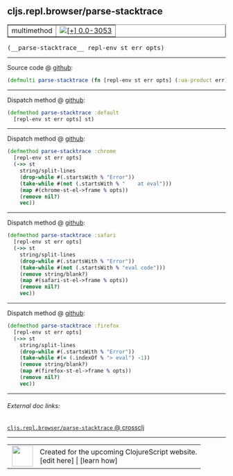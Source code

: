 ## cljs.repl.browser/parse-stacktrace



 <table border="1">
<tr>
<td>multimethod</td>
<td><a href="https://github.com/cljsinfo/cljs-api-docs/tree/0.0-3053"><img valign="middle" alt="[+] 0.0-3053" title="Added in 0.0-3053" src="https://img.shields.io/badge/+-0.0--3053-lightgrey.svg"></a> </td>
</tr>
</table>


 <samp>
(__parse-stacktrace__ repl-env st err opts)<br>
</samp>

---







Source code @ [github](https://github.com/clojure/clojurescript/blob/r3123/src/clj/cljs/repl/browser.clj#L191):

```clj
(defmulti parse-stacktrace (fn [repl-env st err opts] (:ua-product err)))
```

<!--
Repo - tag - source tree - lines:

 <pre>
clojurescript @ r3123
└── src
    └── clj
        └── cljs
            └── repl
                └── <ins>[browser.clj:191](https://github.com/clojure/clojurescript/blob/r3123/src/clj/cljs/repl/browser.clj#L191)</ins>
</pre>

-->

---

Dispatch method @ [github](https://github.com/clojure/clojurescript/blob/r3123/src/clj/cljs/repl/browser.clj#L193-L194):

```clj
(defmethod parse-stacktrace :default
  [repl-env st err opts] st)
```

<!--
Repo - tag - source tree - lines:

 <pre>
clojurescript @ r3123
└── src
    └── clj
        └── cljs
            └── repl
                └── <ins>[browser.clj:193-194](https://github.com/clojure/clojurescript/blob/r3123/src/clj/cljs/repl/browser.clj#L193-L194)</ins>
</pre>
-->

---
Dispatch method @ [github](https://github.com/clojure/clojurescript/blob/r3123/src/clj/cljs/repl/browser.clj#L255-L263):

```clj
(defmethod parse-stacktrace :chrome
  [repl-env st err opts]
  (->> st
    string/split-lines
    (drop-while #(.startsWith % "Error"))
    (take-while #(not (.startsWith % "    at eval")))
    (map #(chrome-st-el->frame % opts))
    (remove nil?)
    vec))
```

<!--
Repo - tag - source tree - lines:

 <pre>
clojurescript @ r3123
└── src
    └── clj
        └── cljs
            └── repl
                └── <ins>[browser.clj:255-263](https://github.com/clojure/clojurescript/blob/r3123/src/clj/cljs/repl/browser.clj#L255-L263)</ins>
</pre>
-->

---
Dispatch method @ [github](https://github.com/clojure/clojurescript/blob/r3123/src/clj/cljs/repl/browser.clj#L322-L331):

```clj
(defmethod parse-stacktrace :safari
  [repl-env st err opts]
  (->> st
    string/split-lines
    (drop-while #(.startsWith % "Error"))
    (take-while #(not (.startsWith % "eval code")))
    (remove string/blank?)
    (map #(safari-st-el->frame % opts))
    (remove nil?)
    vec))
```

<!--
Repo - tag - source tree - lines:

 <pre>
clojurescript @ r3123
└── src
    └── clj
        └── cljs
            └── repl
                └── <ins>[browser.clj:322-331](https://github.com/clojure/clojurescript/blob/r3123/src/clj/cljs/repl/browser.clj#L322-L331)</ins>
</pre>
-->

---
Dispatch method @ [github](https://github.com/clojure/clojurescript/blob/r3123/src/clj/cljs/repl/browser.clj#L417-L426):

```clj
(defmethod parse-stacktrace :firefox
  [repl-env st err opts]
  (->> st
    string/split-lines
    (drop-while #(.startsWith % "Error"))
    (take-while #(= (.indexOf % "> eval") -1))
    (remove string/blank?)
    (map #(firefox-st-el->frame % opts))
    (remove nil?)
    vec))
```

<!--
Repo - tag - source tree - lines:

 <pre>
clojurescript @ r3123
└── src
    └── clj
        └── cljs
            └── repl
                └── <ins>[browser.clj:417-426](https://github.com/clojure/clojurescript/blob/r3123/src/clj/cljs/repl/browser.clj#L417-L426)</ins>
</pre>
-->

---


###### External doc links:

[`cljs.repl.browser/parse-stacktrace` @ crossclj](http://crossclj.info/fun/cljs.repl.browser/parse-stacktrace.html)<br>

---

 <table>
<tr><td>
<img valign="middle" align="right" width="48px" src="http://i.imgur.com/Hi20huC.png">
</td><td>
Created for the upcoming ClojureScript website.<br>
[edit here] | [learn how]
</td></tr></table>

[edit here]:https://github.com/cljsinfo/cljs-api-docs/blob/master/cljsdoc/cljs.repl.browser_parse-stacktrace.cljsdoc
[learn how]:https://github.com/cljsinfo/cljs-api-docs/wiki/cljsdoc-files

<!--

This information was too distracting to show to readers, but I'll leave it
commented here since it is helpful to:

- pretty-print the data used to generate this document
- and show how to retrieve that data



The API data for this symbol:

```clj
{:ns "cljs.repl.browser",
 :name "parse-stacktrace",
 :signature ["[repl-env st err opts]"],
 :history [["+" "0.0-3053"]],
 :type "multimethod",
 :full-name-encode "cljs.repl.browser_parse-stacktrace",
 :source {:code "(defmulti parse-stacktrace (fn [repl-env st err opts] (:ua-product err)))",
          :title "Source code",
          :repo "clojurescript",
          :tag "r3123",
          :filename "src/clj/cljs/repl/browser.clj",
          :lines [191]},
 :extra-sources ({:code "(defmethod parse-stacktrace :default\n  [repl-env st err opts] st)",
                  :title "Dispatch method",
                  :repo "clojurescript",
                  :tag "r3123",
                  :filename "src/clj/cljs/repl/browser.clj",
                  :lines [193 194]}
                 {:code "(defmethod parse-stacktrace :chrome\n  [repl-env st err opts]\n  (->> st\n    string/split-lines\n    (drop-while #(.startsWith % \"Error\"))\n    (take-while #(not (.startsWith % \"    at eval\")))\n    (map #(chrome-st-el->frame % opts))\n    (remove nil?)\n    vec))",
                  :title "Dispatch method",
                  :repo "clojurescript",
                  :tag "r3123",
                  :filename "src/clj/cljs/repl/browser.clj",
                  :lines [255 263]}
                 {:code "(defmethod parse-stacktrace :safari\n  [repl-env st err opts]\n  (->> st\n    string/split-lines\n    (drop-while #(.startsWith % \"Error\"))\n    (take-while #(not (.startsWith % \"eval code\")))\n    (remove string/blank?)\n    (map #(safari-st-el->frame % opts))\n    (remove nil?)\n    vec))",
                  :title "Dispatch method",
                  :repo "clojurescript",
                  :tag "r3123",
                  :filename "src/clj/cljs/repl/browser.clj",
                  :lines [322 331]}
                 {:code "(defmethod parse-stacktrace :firefox\n  [repl-env st err opts]\n  (->> st\n    string/split-lines\n    (drop-while #(.startsWith % \"Error\"))\n    (take-while #(= (.indexOf % \"> eval\") -1))\n    (remove string/blank?)\n    (map #(firefox-st-el->frame % opts))\n    (remove nil?)\n    vec))",
                  :title "Dispatch method",
                  :repo "clojurescript",
                  :tag "r3123",
                  :filename "src/clj/cljs/repl/browser.clj",
                  :lines [417 426]}),
 :full-name "cljs.repl.browser/parse-stacktrace"}

```

Retrieve the API data for this symbol:

```clj
;; from Clojure REPL
(require '[clojure.edn :as edn])
(-> (slurp "https://raw.githubusercontent.com/cljsinfo/cljs-api-docs/catalog/cljs-api.edn")
    (edn/read-string)
    (get-in [:symbols "cljs.repl.browser/parse-stacktrace"]))
```

-->
